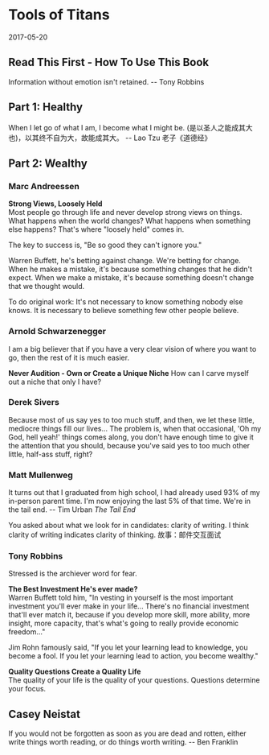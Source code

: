 # Tools of Titans
2017-05-20


## Read This First - How To Use This Book
Information without emotion isn't retained.
    -- Tony Robbins


## Part 1: Healthy
When I let go of what I am, I become what I might be.
(是以圣人之能成其大也)，以其终不自为大，故能成其大。
    -- Lao Tzu 老子《道德经》


## Part 2: Wealthy
### Marc Andreessen
__Strong Views, Loosely Held__  
Most people go through life and never develop strong views on things.
What happens when the world changes? What happens when something else happens? That's where "loosely held" comes in.

The key to success is, "Be so good they can't ignore you."

Warren Buffett, he's betting against change. We're betting for change. When he makes a mistake, it's because something changes that he didn't expect. When we make a mistake, it's because something doesn't change that we thought would.

To do original work: It's not necessary to know something nobody else knows. It is necessary to believe something few other people believe.

### Arnold Schwarzenegger
I am a big believer that if you have a very clear vision of where you want to go, then the rest of it is much easier.

__Never Audition - Own or Create a Unique Niche__
How can I carve myself out a niche that only I have?

### Derek Sivers
Because most of us say yes to too much stuff, and then, we let these little, mediocre things fill our lives... The problem is, when that occasional, 'Oh my God, hell yeah!' things comes along, you don't have enough time to give it the attention that you should, because you've said yes to too much other little, half-ass stuff, right?

### Matt Mullenweg
It turns out that I graduated from high school, I had already used 93% of my in-person parent time. I'm now enjoying the last 5% of that time. We're in the tail end.
    -- Tim Urban _The Tail End_

You asked about what we look for in candidates: clarity of writing. I think clarity of writing indicates clarity of thinking.
故事：邮件交互面试

### Tony Robbins
Stressed is the archiever word for fear.

__The Best Investment He's ever made?__  
Warren Buffett told him, "In vesting in yourself is the most important investment you'll ever make in your life... There's no financial investment that'll ever match it, because if you develop more skill, more ability, more insight, more capacity, that's what's going to really provide economic freedom..."

Jim Rohn famously said, "If you let your learning lead to knowledge, you become a fool. If you let your learning lead to action, you become wealthy."

__Quality Questions Create a Quality Life__  
The quality of your life is the quality of your questions. Questions determine your focus.

## Casey Neistat
If you would not be forgotten as soon as you are dead and rotten, either write things worth reading, or do things worth writing.
    -- Ben Franklin
